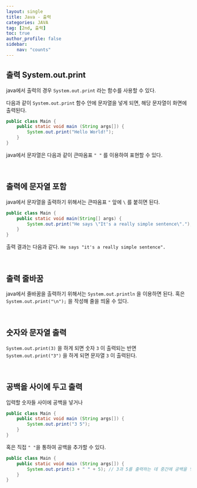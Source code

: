 ```yaml
---
layout: single
title: Java - 출력
categories: JAVA
tag: [2nd, 출력]
toc: true
author_profile: false
sidebar:
    nav: "counts"
---
```


## 출력 System.out.print


java에서 출력의 경우 `System.out.print` 라는 함수를 사용할 수 있다.<br>



다음과 같이 `System.out.print` 함수 안에 문자열을 넣게 되면, 해당 문자열이 화면에 출력된다.   

```java
public class Main {
    public static void main (String args[]) {
        System.out.print("Hello World!");
    }
}
```


java에서 문자열은 다음과 같이 큰따옴표 `" "` 를 이용하여 표현할 수 있다.

<br>

## 출력에 문자열 포함

java에서 문자열을 출력하기 위해서는 큰따옴표 `"` 앞에 `\` 를 붙히면 된다.
<br>

```java
public class Main {
    public static void main(String[] args) {
        System.out.print("He says \"It's a really simple sentence\".");
    }
}
```


출력 결과는 다음과 같다.
`He says "it's a really simple sentence".`

<br>

## 출력 줄바꿈

java에서 줄바꿈을 출력하기 위해서는 `System.out.println` 을 이용하면 된다.
혹은 `System.out.print("\n");` 을 작성해 줄을 띄울 수 있다.

<br>

## 숫자와 문자열 출력

`System.out.print(3)` 을 하게 되면 숫자 `3` 이 출력되는 반면 `System.out.print("3")` 을 하게 되면 문자열 `3` 이 출력된다.

<br>

## 공백을 사이에 두고 출력

입력할 숫자들 사이에 공백을 넣거나

```java
public class Main {
    public static void main (String args[]) {
        System.out.print("3 5");
    }
}
```
혹은 직접 `" "`을 통하여 공백을 추가할 수 있다.

```java
public class Main {
    public static void main (String args[]) {
        System.out.print(3 + " " + 5); // 3과 5를 출력하는 데 중간에 공백을 넣겠다는 뜻
    }
}
```